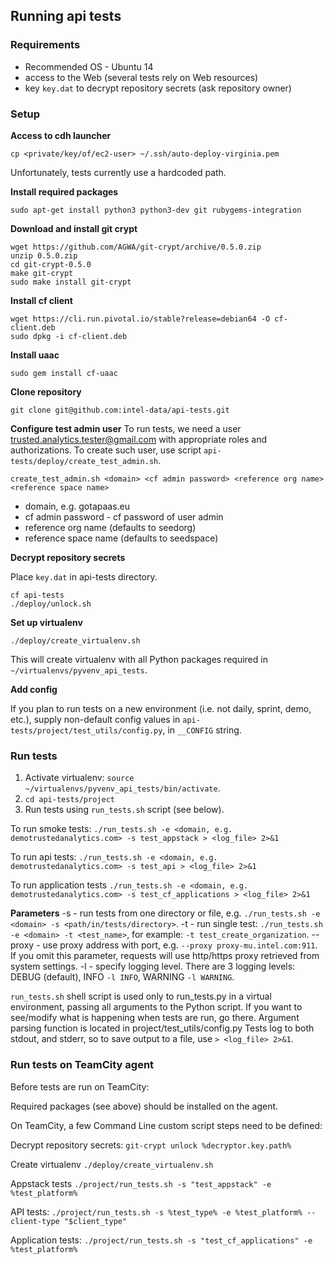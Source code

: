 ## Running api tests

### Requirements
* Recommended OS - Ubuntu 14
* access to the Web (several tests rely on Web resources)
* key `key.dat` to decrypt repository secrets (ask repository owner)


### Setup

**Access to cdh launcher**
```
cp <private/key/of/ec2-user> ~/.ssh/auto-deploy-virginia.pem
```
Unfortunately, tests currently use a hardcoded path.

**Install required packages**
```
sudo apt-get install python3 python3-dev git rubygems-integration
```

**Download and install git crypt**
```
wget https://github.com/AGWA/git-crypt/archive/0.5.0.zip
unzip 0.5.0.zip
cd git-crypt-0.5.0
make git-crypt
sudo make install git-crypt
```

**Install cf client**
```
wget https://cli.run.pivotal.io/stable?release=debian64 -O cf-client.deb
sudo dpkg -i cf-client.deb
```

**Install uaac**
```
sudo gem install cf-uaac
```

**Clone repository**
```
git clone git@github.com:intel-data/api-tests.git
```


**Configure test admin user**
To run tests, we need a user trusted.analytics.tester@gmail.com with appropriate roles and authorizations. To create such user, use script `api-tests/deploy/create_test_admin.sh`.
```
create_test_admin.sh <domain> <cf admin password> <reference org name> <reference space name>
```
- domain, e.g. gotapaas.eu
- cf admin password - cf password of user admin
- reference org name (defaults to seedorg)
- reference space name (defaults to seedspace)
 
**Decrypt repository secrets**

Place `key.dat` in api-tests directory.
```
cf api-tests
./deploy/unlock.sh
```

**Set up virtualenv**
```
./deploy/create_virtualenv.sh
```
This will create virtualenv with all Python packages required in `~/virtualenvs/pyvenv_api_tests`.

**Add config**

If you plan to run tests on a new environment (i.e. not daily, sprint, demo, etc.), supply non-default config values in `api-tests/project/test_utils/config.py`, in `__CONFIG` string.


### Run tests
1. Activate virtualenv: `source ~/virtualenvs/pyvenv_api_tests/bin/activate`.
2. `cd api-tests/project`
3. Run tests using `run_tests.sh` script (see below).

To run smoke tests:
`./run_tests.sh -e <domain, e.g. demotrustedanalytics.com> -s test_appstack > <log_file> 2>&1`

To run api tests:
`./run_tests.sh -e <domain, e.g. demotrustedanalytics.com> -s test_api > <log_file> 2>&1`

To run application tests 
`./run_tests.sh -e <domain, e.g. demotrustedanalytics.com> -s test_cf_applications > <log_file> 2>&1`

**Parameters**
-s - run tests from one directory or file, e.g. `./run_tests.sh -e <domain> -s <path/in/tests/directory>`.
-t - run single test: `./run_tests.sh -e <domain> -t <test_name>`, for example: `-t test_create_organization`.
--proxy - use proxy address with port, e.g. `--proxy proxy-mu.intel.com:911`. If you omit this parameter, requests will use http/https proxy retrieved from system settings.
-l - specify logging level. There are 3 logging levels: DEBUG (default), INFO `-l INFO`, WARNING `-l WARNING`.

`run_tests.sh` shell script is used only to run_tests.py in a virtual environment, passing all arguments to the Python script. If you want to see/modify what is happening when tests are run, go there. Argument parsing function is located in project/test_utils/config.py
Tests log to both stdout, and stderr, so to save output to a file, use `> <log_file> 2>&1`.


### Run tests on TeamCity agent

Before tests are run on TeamCity:

Required packages (see above) should be installed on the agent.

On TeamCity, a few Command Line custom script steps need to be defined:

Decrypt repository secrets: `git-crypt unlock %decryptor.key.path%`

Create virtualenv `./deploy/create_virtualenv.sh`

Appstack tests `./project/run_tests.sh -s "test_appstack" -e %test_platform%`

API tests: `./project/run_tests.sh -s %test_type% -e %test_platform% --client-type "$client_type"`

Application tests: `./project/run_tests.sh -s "test_cf_applications" -e %test_platform%`
